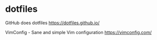 # dotfiles

GitHub does dotfiles
<https://dotfiles.github.io/>

VimConfig - Sane and simple Vim configuration
<https://vimconfig.com/>
